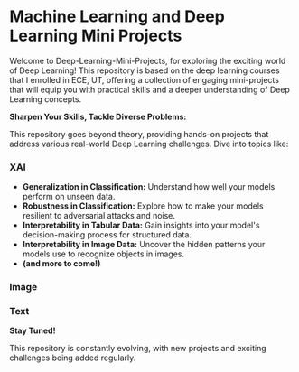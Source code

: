 # Machine Learning and Deep Learning Mini Projects
Welcome to Deep-Learning-Mini-Projects, for exploring the exciting world of Deep Learning! This repository is based on the deep learning courses that I enrolled in ECE, UT, offering a collection of engaging mini-projects that will equip you with practical skills and a deeper understanding of Deep Learning concepts.

**Sharpen Your Skills, Tackle Diverse Problems:**

This repository goes beyond theory, providing hands-on projects that address various real-world Deep Learning challenges. Dive into topics like:

### XAI
* **Generalization in Classification:** Understand how well your models perform on unseen data.
* **Robustness in Classification:** Explore how to make your models resilient to adversarial attacks and noise.
* **Interpretability in Tabular Data:** Gain insights into your model's decision-making process for structured data.
* **Interpretability in Image Data:** Uncover the hidden patterns your models use to recognize objects in images.
* **(and more to come!)**

### Image
### Text

**Stay Tuned!** 

This repository is constantly evolving, with new projects and exciting challenges being added regularly.
